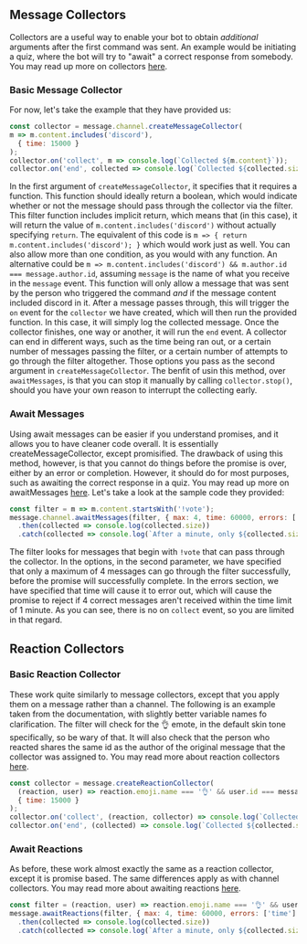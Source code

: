 ##  Message Collectors
Collectors are a useful way to enable your bot to obtain *additional* arguments after the first command was sent. An example would be initiating a quiz, where the bot will try to "await" a correct response from somebody. You may read up more on collectors [here](https://discord.js.org/#/docs/main/stable/class/TextChannel?scrollTo=createMessageCollector).

### Basic Message Collector
For now, let's take the example that they have provided us:

```js
const collector = message.channel.createMessageCollector(
m => m.content.includes('discord'),
  { time: 15000 }
);
collector.on('collect', m => console.log(`Collected ${m.content}`));
collector.on('end', collected => console.log(`Collected ${collected.size} items`));
```

In the first argument of `createMessageCollector`, it specifies that it requires a function. This function should ideally return a boolean, which would indicate whether or not the message should pass through the collector via the filter. This filter function includes implicit return, which means that (in this case), it will return the value of `m.content.includes('discord')` without actually specifying `return`. The equivalent of this code is `m => { return m.content.includes('discord'); }` which would work just as well. You can also allow more than one condition, as you would with any function. An alternative could be `m => m.content.includes('discord') && m.author.id === message.author.id`, assuming `message` is the name of what you receive in the `message` event. This function will only allow a message that was sent by the person who triggered the command *and* if the message content included discord in it. After a message passes through, this will trigger the `on` event for the `collector` we have created, which will then run the provided function. In this case, it will simply log the collected message. Once the collector finishes, one way or another, it will run the `end` event. A collector can end in different ways, such as the time being ran out, or a certain number of messages passing the filter, or a certain number of attempts to go through the filter altogether. Those options you pass as the second argument in `createMessageCollector`. The benfit of usin this method, over `awaitMessages`, is that you can stop it manually by calling `collector.stop()`, should you have your own reason to interrupt the collecting early.

### Await Messages
Using await messages can be easier if you understand promises, and it allows you to have cleaner code overall. It is essentially createMessageCollector, except promisified. The drawback of using this method, however, is that you cannot do things before the promise is over, either by an error or completion. However, it should do for most purposes, such as awaiting the correct response in a quiz. You may read up more on awaitMessages [here](https://discord.js.org/#/docs/main/stable/class/TextChannel?scrollTo=awaitMessages). Let's take a look at the sample code they provided:

```js
const filter = m => m.content.startsWith('!vote');
message.channel.awaitMessages(filter, { max: 4, time: 60000, errors: ['time'] })
  .then(collected => console.log(collected.size))
  .catch(collected => console.log(`After a minute, only ${collected.size} out of 4 voted.`));
  ```

The filter looks for messages that begin with `!vote` that can pass through the collector. In the options, in the second parameter, we have specified that only a maximum of 4 messages can go through the filter successfully, before the promise will successfully complete. In the errors section, we have specified that time will cause it to error out, which will cause the promise to reject if 4 correct messages aren't received within the time limit of 1 minute. As you can see, there is no on `collect` event, so you are limited in that regard.

## Reaction Collectors

### Basic Reaction Collector

These work quite similarly to message collectors, except that you apply them on a message rather than a channel. The following is an example taken from the documentation, with slightly better variable names fo clarification. The filter will check for the 👌 emote, in the default skin tone specifically, so be wary of that. It will also check that the person who reacted shares the same id as the author of the original message that the collector was assigned to. You may read more about reaction collectors [here](https://discord.js.org/#/docs/main/stable/class/Message?scrollTo=createReactionCollector).

```js
const collector = message.createReactionCollector(
  (reaction, user) => reaction.emoji.name === '👌' && user.id === message.author.id,
  { time: 15000 }
);
collector.on('collect', (reaction, collector) => console.log(`Collected ${reaction.emoji.name}`));
collector.on('end', (collected) => console.log(`Collected ${collected.size} items`));
```

### Await Reactions

As before, these work almost exactly the same as a reaction collector, except it is promise based. The same differences apply as with channel collectors.
You may read more about awaiting reactions [here](https://discord.js.org/#/docs/main/stable/class/Message?scrollTo=awaitReactions).

```js
const filter = (reaction, user) => reaction.emoji.name === '👌' && user.id === message.author.id;
message.awaitReactions(filter, { max: 4, time: 60000, errors: ['time'] })
  .then(collected => console.log(collected.size))
  .catch(collected => console.log(`After a minute, only ${collected.size} out of 4 reacted.`));
  ```